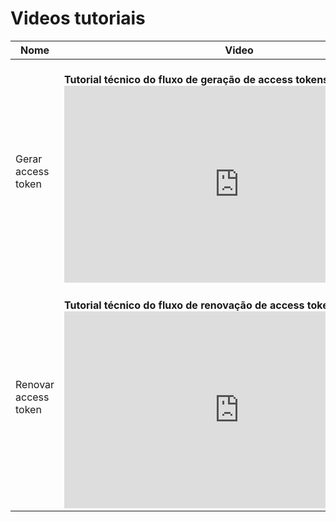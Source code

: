 # Videos tutoriais

|Nome|Video| 
|---|---|
|Gerar access token | </br> **Tutorial técnico do fluxo de geração de access tokens.** <br/> <iframe width="560" height="315" src="https://www.youtube.com/embed/WWcGuv74vbs" title="YouTube video player" frameborder="0" allow="accelerometer; autoplay; clipboard-write; encrypted-media; gyroscope; picture-in-picture" allowfullscreen></iframe><br> |
|Renovar access token | </br> **Tutorial técnico do fluxo de renovação de access tokens.** <br/> <iframe width="560" height="315" src="https://www.youtube.com/embed/9hrYgiSV90c" title="YouTube video player" frameborder="0" allow="accelerometer; autoplay; clipboard-write; encrypted-media; gyroscope; picture-in-picture" allowfullscreen></iframe><br>|